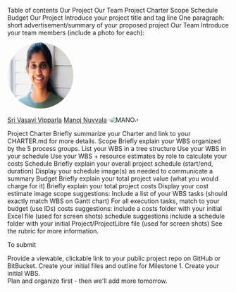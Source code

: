 Table of contents
Our Project
Our Team
Project Charter
Scope
Schedule
Budget
Our Project
Introduce your project title and tag line
One paragraph: short advertisement/summary of your proposed project
Our Team
Introduce your team members (include a photo for each):

 <img src="vasu .png" alt="drawing" width="150" style="border-radius:50%" />

[Sri Vasavi Vipparla](https://github.com/Srivasavi-vipparla)
[Manoj Nuvvala](https://github.com/manojnuvvala)
<img src="manoj.jpg" alt="MANOJ" width="150" style="border-radius:50%"/>


Project Charter
Briefly summarize your Charter and link to your CHARTER.md for more details.
Scope
Briefly explain your WBS organized by the 5 process groups.
List your WBS in a tree structure
Use your WBS in your schedule
Use your WBS + resource estimates by role to calculate your costs
Schedule
Briefly explain your overall project schedule (start/end, duration)
Display your schedule image(s) as needed to communicate a summary
Budget
Briefly explain your total project value (what you would charge for it)
Briefly explain your total project costs 
Display your cost estimate image
scope suggestions:
Include a list of your WBS tasks (should exactly match WBS on Gantt chart)
For all execution tasks, match to your budget (use IDs)
costs suggestions:
include a costs folder with your initial Excel file (used for screen shots)
schedule suggestions
include a schedule folder with your initial Project/ProjectLibre file (used for screen shots)
See the rubric for more information. 

To submit

Provide a viewable, clickable link to your public project repo on GitHub or BitBucket.
Create your initial files and outline for Milestone 1. 
Create your initial WBS.  
Plan and organize first - then we'll add more tomorrow. 
